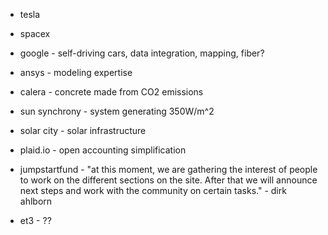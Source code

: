 - tesla

- spacex

- google - self-driving cars, data integration, mapping, fiber?

- ansys - modeling expertise

- calera - concrete made from CO2 emissions

- sun synchrony -  system generating 350W/m^2

- solar city - solar infrastructure

- plaid.io - open accounting simplification

- jumpstartfund - "at this moment, we are gathering the interest of people to work on the different sections on the site. After that we will announce next steps and work with the community on certain tasks." - dirk ahlborn

- et3 - ??
